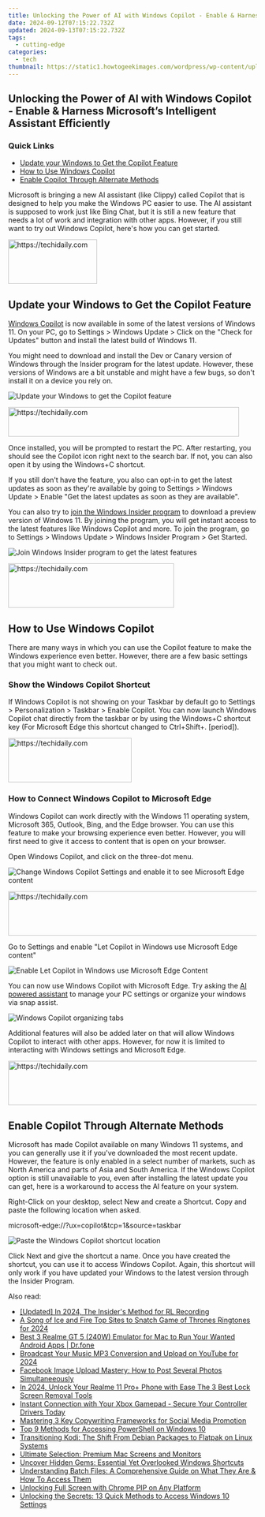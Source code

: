 ```yaml
---
title: Unlocking the Power of AI with Windows Copilot - Enable & Harness Microsoft’s Intelligent Assistant Efficiently
date: 2024-09-12T07:15:22.732Z
updated: 2024-09-13T07:15:22.732Z
tags:
  - cutting-edge
categories:
  - tech
thumbnail: https://static1.howtogeekimages.com/wordpress/wp-content/uploads/2023/10/press-image_final_16x9-4.jpg
---
```


## Unlocking the Power of AI with Windows Copilot - Enable & Harness Microsoft’s Intelligent Assistant Efficiently

### Quick Links

* [Update your Windows to Get the Copilot Feature](https://fox-direct.techidaily.com/new-excellence-in-quality-leading-4k-panels-for-filmmaking/)
* [How to Use Windows Copilot](https://fox-info.techidaily.com/edit-like-a-pro-with-top-android-apps/)
* [Enable Copilot Through Alternate Methods](https://on-screen-recording.techidaily.com/in-2024-optimal-sound-systems-under-100-for-immersive-gameplay/)

 Microsoft is bringing a new AI assistant (like Clippy) called Copilot that is designed to help you make the Windows PC easier to use. The AI assistant is supposed to work just like Bing Chat, but it is still a new feature that needs a lot of work and integration with other apps. However, if you still want to try out Windows Copilot, here's how you can get started.

<!-- affiliate ads begin -->
<a href="https://aligracehair.sjv.io/c/5597632/2135367/19272" target="_top" id="2135367">
  <img src="//a.impactradius-go.com/display-ad/19272-2135367" border="0" alt="https://techidaily.com" width="180" height="90"/>
</a>
<img height="0" width="0" src="https://aligracehair.sjv.io/i/5597632/2135367/19272" style="position:absolute;visibility:hidden;" border="0" />
<!-- affiliate ads end -->

##  Update your Windows to Get the Copilot Feature

[Windows Copilot](https://windows11.techidaily.com/fixing-the-freeze-troubleshooting-windows-obs-not-starting/) is now available in some of the latest versions of Windows 11\. On your PC, go to Settings > Windows Update > Click on the "Check for Updates" button and install the latest build of Windows 11.

 You might need to download and install the Dev or Canary version of Windows through the Insider program for the latest update. However, these versions of Windows are a bit unstable and might have a few bugs, so don't install it on a device you rely on.

![Update your Windows to get the Copilot feature](https://static1.howtogeekimages.com/wordpress/wp-content/uploads/2023/10/screenshot-1.png) 

<!-- affiliate ads begin -->
<a href="https://25home.pxf.io/c/5597632/2123480/16836" target="_top" id="2123480">
  <img src="//a.impactradius-go.com/display-ad/16836-2123480" border="0" alt="https://techidaily.com" width="468" height="60"/>
</a>
<img height="0" width="0" src="https://25home.pxf.io/i/5597632/2123480/16836" style="position:absolute;visibility:hidden;" border="0" />
<!-- affiliate ads end -->

 Once installed, you will be prompted to restart the PC. After restarting, you should see the Copilot icon right next to the search bar. If not, you can also open it by using the Windows+C shortcut.

 If you still don't have the feature, you also can opt-in to get the latest updates as soon as they're available by going to Settings > Windows Update > Enable "Get the latest updates as soon as they are available".

 You can also try to [join the Windows Insider program](https://program-issues.techidaily.com/boosting-horizon-zero-dawns-speed-tips-for-higher-fps-and-superior-play-experience/) to download a preview version of Windows 11\. By joining the program, you will get instant access to the latest features like Windows Copilot and more. To join the program, go to Settings > Windows Update > Windows Insider Program > Get Started.

![Join Windows Insider program to get the latest features](https://static1.howtogeekimages.com/wordpress/wp-content/uploads/2023/10/windows-insider.png) 

<!-- affiliate ads begin -->
<a href="https://aligracehair.sjv.io/c/5597632/2115934/19272" target="_top" id="2115934">
  <img src="//a.impactradius-go.com/display-ad/19272-2115934" border="0" alt="https://techidaily.com" width="336" height="90"/>
</a>
<img height="0" width="0" src="https://aligracehair.sjv.io/i/5597632/2115934/19272" style="position:absolute;visibility:hidden;" border="0" />
<!-- affiliate ads end -->

##  How to Use Windows Copilot

 There are many ways in which you can use the Copilot feature to make the Windows experience even better. However, there are a few basic settings that you might want to check out.

###  Show the Windows Copilot Shortcut

 If Windows Copilot is not showing on your Taskbar by default go to Settings > Personalization > Taskbar > Enable Copilot. You can now launch Windows Copilot chat directly from the taskbar or by using the Windows+C shortcut key (For Microsoft Edge this shortcut changed to Ctrl+Shift+. \[period\]).

<!-- affiliate ads begin -->
<a href="https://aligracehair.sjv.io/c/5597632/2135354/19272" target="_top" id="2135354">
  <img src="//a.impactradius-go.com/display-ad/19272-2135354" border="0" alt="https://techidaily.com" width="250" height="90"/>
</a>
<img height="0" width="0" src="https://aligracehair.sjv.io/i/5597632/2135354/19272" style="position:absolute;visibility:hidden;" border="0" />
<!-- affiliate ads end -->

###  How to Connect Windows Copilot to Microsoft Edge

 Windows Copilot can work directly with the Windows 11 operating system, Microsoft 365, Outlook, Bing, and the Edge browser. You can use this feature to make your browsing experience even better. However, you will first need to give it access to content that is open on your browser.

 Open Windows Copilot, and click on the three-dot menu.

![Change Windows Copilot Settings and enable it to see Microsoft Edge content](https://static1.howtogeekimages.com/wordpress/wp-content/uploads/2023/11/screenshot-2023-11-06-141803.jpg) 

<!-- affiliate ads begin -->
<a href="https://ephamedtechinc.pxf.io/c/5597632/2137215/26400" target="_top" id="2137215">
  <img src="//a.impactradius-go.com/display-ad/26400-2137215" border="0" alt="https://techidaily.com" width="728" height="90"/>
</a>
<img height="0" width="0" src="https://ephamedtechinc.pxf.io/i/5597632/2137215/26400" style="position:absolute;visibility:hidden;" border="0" />
<!-- affiliate ads end -->

 Go to Settings and enable "Let Copilot in Windows use Microsoft Edge content"

![Enable Let Copilot in Windows use Microsoft Edge Content](https://static1.howtogeekimages.com/wordpress/wp-content/uploads/2023/11/screenshot-2023-11-06-141833.jpg) 

 You can now use Windows Copilot with Microsoft Edge. Try asking the [AI powered assistant](https://windows11.techidaily.com/fixing-the-freeze-troubleshooting-windows-obs-not-starting/) to manage your PC settings or organize your windows via snap assist.

![Windows Copilot organizing tabs](https://static1.howtogeekimages.com/wordpress/wp-content/uploads/2023/11/screenshot-11.png) 

 Additional features will also be added later on that will allow Windows Copilot to interact with other apps. However, for now it is limited to interacting with Windows settings and Microsoft Edge.

<!-- affiliate ads begin -->
<a href="https://unicoeye.pxf.io/c/5597632/2121334/18498" target="_top" id="2121334">
  <img src="//a.impactradius-go.com/display-ad/18498-2121334" border="0" alt="https://techidaily.com" width="728" height="90"/>
</a>
<img height="0" width="0" src="https://unicoeye.pxf.io/i/5597632/2121334/18498" style="position:absolute;visibility:hidden;" border="0" />
<!-- affiliate ads end -->

##  Enable Copilot Through Alternate Methods

 Microsoft has made Copilot available on many Windows 11 systems, and you can generally use it if you've downloaded the most recent update. However, the feature is only enabled in a select number of markets, such as North America and parts of Asia and South America. If the Windows Copilot option is still unavailable to you, even after installing the latest update you can get, here is a workaround to access the AI feature on your system.

 Right-Click on your desktop, select New and create a Shortcut. Copy and paste the following location when asked.

microsoft-edge://?ux=copilot&tcp=1&source=taskbar

![Paste the Windows Copilot shortcut location](https://static1.howtogeekimages.com/wordpress/wp-content/uploads/2023/10/screenshot-11.png) 

 Click Next and give the shortcut a name. Once you have created the shortcut, you can use it to access Windows Copilot. Again, this shortcut will only work if you have updated your Windows to the latest version through the Insider Program.

<ins class="adsbygoogle"
     style="display:block"
     data-ad-format="autorelaxed"
     data-ad-client="ca-pub-7571918770474297"
     data-ad-slot="1223367746"></ins>

<ins class="adsbygoogle"
     style="display:block"
     data-ad-client="ca-pub-7571918770474297"
     data-ad-slot="8358498916"
     data-ad-format="auto"
     data-full-width-responsive="true"></ins>

<span class="atpl-alsoreadstyle">Also read:</span>
<div><ul>
<li><a href="https://screen-activity-recording.techidaily.com/updated-in-2024-the-insiders-method-for-rl-recording/"><u>[Updated] In 2024, The Insider's Method for RL Recording</u></a></li>
<li><a href="https://extra-hints.techidaily.com/a-song-of-ice-and-fire-top-sites-to-snatch-game-of-thrones-ringtones-for-2024/"><u>A Song of Ice and Fire Top Sites to Snatch Game of Thrones Ringtones for 2024</u></a></li>
<li><a href="https://screen-mirror.techidaily.com/best-3-realme-gt-5-240w-emulator-for-mac-to-run-your-wanted-android-apps-drfone-by-drfone-android/"><u>Best 3 Realme GT 5 (240W) Emulator for Mac to Run Your Wanted Android Apps | Dr.fone</u></a></li>
<li><a href="https://youtube-video-recordings.techidaily.com/broadcast-your-music-mp3-conversion-and-upload-on-youtube-for-2024/"><u>Broadcast Your Music MP3 Conversion and Upload on YouTube for 2024</u></a></li>
<li><a href="https://tech-renaissance.techidaily.com/facebook-image-upload-mastery-how-to-post-several-photos-simultaneeously/"><u>Facebook Image Upload Mastery: How to Post Several Photos Simultaneeously</u></a></li>
<li><a href="https://easy-unlock-android.techidaily.com/in-2024-unlock-your-realme-11-proplus-phone-with-ease-the-3-best-lock-screen-removal-tools-by-drfone-android/"><u>In 2024, Unlock Your Realme 11 Pro+ Phone with Ease The 3 Best Lock Screen Removal Tools</u></a></li>
<li><a href="https://win-dash.techidaily.com/1722974377004-instant-connection-with-your-xbox-gamepad-secure-your-controller-drivers-today/"><u>Instant Connection with Your Xbox Gamepad - Secure Your Controller Drivers Today</u></a></li>
<li><a href="https://facebook-video-content.techidaily.com/mastering-3-key-copywriting-frameworks-for-social-media-promotion/"><u>Mastering 3 Key Copywriting Frameworks for Social Media Promotion</u></a></li>
<li><a href="https://some-tips.techidaily.com/top-9-methods-for-accessing-powershell-on-windows-10/"><u>Top 9 Methods for Accessing PowerShell on Windows 10</u></a></li>
<li><a href="https://some-tips.techidaily.com/transitioning-kodi-the-shift-from-debian-packages-to-flatpak-on-linux-systems/"><u>Transitioning Kodi: The Shift From Debian Packages to Flatpak on Linux Systems</u></a></li>
<li><a href="https://some-tips.techidaily.com/ultimate-selection-premium-mac-screens-and-monitors/"><u>Ultimate Selection: Premium Mac Screens and Monitors</u></a></li>
<li><a href="https://some-tips.techidaily.com/uncover-hidden-gems-essential-yet-overlooked-windows-shortcuts/"><u>Uncover Hidden Gems: Essential Yet Overlooked Windows Shortcuts</u></a></li>
<li><a href="https://some-tips.techidaily.com/understanding-batch-files-a-comprehensive-guide-on-what-they-are-and-how-to-access-them/"><u>Understanding Batch Files: A Comprehensive Guide on What They Are & How To Access Them</u></a></li>
<li><a href="https://extra-tips.techidaily.com/unlocking-full-screen-with-chrome-pip-on-any-platform/"><u>Unlocking Full Screen with Chrome PIP on Any Platform</u></a></li>
<li><a href="https://some-tips.techidaily.com/unlocking-the-secrets-13-quick-methods-to-access-windows-10-settings/"><u>Unlocking the Secrets: 13 Quick Methods to Access Windows 10 Settings</u></a></li>
</ul></div>

